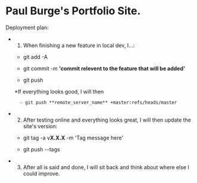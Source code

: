 # Paul Burge's Portfolio Site.
Deployment plan:

* 1. When finishing a new feature in local dev, I...:

	- git add -A

	- git commit -m **'commit relevent to the feature that will be added'**

	- git push


	*If everything looks good, I will then

		- git push **remote_server_name** +master:refs/heads/master


* 2. After testing online and everything looks great, I will then update the site's version:

	- git tag -a v**X.X.X** -m 'Tag message here'

	- git push --tags


* 3. After all is said and done, I will sit back and think about where else I could improve. 